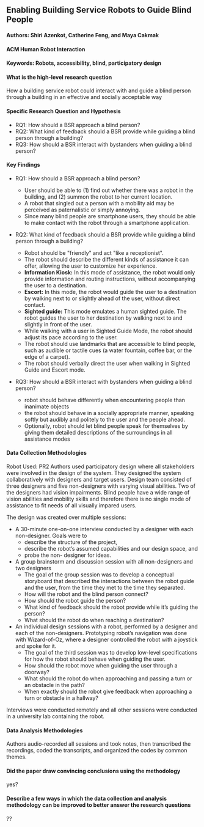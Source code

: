 ## Enabling Building Service Robots to Guide Blind People

#### Authors: Shiri Azenkot, Catherine Feng, and Maya Cakmak
#### ACM Human Robot Interaction
#### Keywords: Robots, accessibility, blind, participatory design

#### What	is	the	high-level	research question
How a building service robot could interact with and guide a blind person through a building in an effective and socially acceptable way

#### Specific Research Question and Hypothesis
- RQ1: How should a BSR approach a blind person?
- RQ2: What kind of feedback should a BSR provide while guiding a blind person through a building?
- RQ3: How should a BSR interact with bystanders when guiding a blind person?

#### Key Findings
- RQ1: How should a BSR approach a blind person? 
  - User should be able to (1) find out whether there was a robot in the building, and (2) summon the robot to her current location.
  - A robot that singled out a person with a mobility aid may be perceived as paternalistic or simply annoying.
  - Since many blind people are smartphone users, they should be able to make contact with the robot through a smartphone application.
- RQ2:  What kind of feedback should a BSR provide while guiding a blind person through a building?
  - Robot should be "friendly" and act "like a receptionist".
  - The robot should describe the different kinds of assistance it can offer, allowing the user to customize her experience.
  - **Information Kiosk:** In this mode of assistance, the robot would only provide information and routing instructions, without accompanying the user to a destination.
  - **Escort:** In this mode, the robot would guide the user to a destination by walking next to or slightly ahead of the user, without direct contact.
  - **Sighted guide:** This mode emulates a human sighted guide. The robot guides the user to her destination by walking next to and slightly in front of the user.
  - While walking with a user in Sighted Guide Mode, the robot should adjust its pace according to the user.
  - The robot should use landmarks that are accessible to blind people, such as audible or tactile cues (a water fountain, coffee bar, or the edge of a carpet).
  - The robot should verbally direct the user when walking in Sighted Guide and Escort mode.
  
 
- RQ3: How should a BSR interact with bystanders when guiding a blind person? 
  - robot should behave differently when encountering people than inanimate objects
  - the robot should behave in a socially appropriate manner, speaking softly but audibly and politely to the user and the people ahead.
  - Optionally, robot should let blind people speak for themselves by giving them detailed descriptions of the surroundings in all assistance modes

  
  
#### Data Collection Methodologies
Robot Used: PR2
Authors used participatory design where all stakeholders were involved in the design of the system.
They designed the system collaboratively with designers and target users. 
Design team consisted of three designers and five non-designers with varying visual abilities. Two of the designers had vision impairments. Blind people have a wide range of vision abilities and mobility skills and therefore there is no single mode of assistance to fit needs of all visually impared users.

The design was created over multiple sessions:
- A 30-minute one-on-one interview conducted by a designer with each non-designer. Goals were to 
  - describe the structure of the project, 
  - describe the robot’s assumed capabilities and our design space, and 
  - probe the non- designer for ideas.
- A group brainstorm and discussion session with all non-designers and two designers
  - The goal of the group session was to develop a conceptual storyboard that described the interactions between the robot guide and the user, from the time they met to the time they separated.
  - How will the robot and the blind person connect? 
  - How should the robot guide the person? 
  - What kind of feedback should the robot provide while it’s guiding the person? 
  - What should the robot do when reaching a destination?
- An individual design sessions with a robot, performed by a designer and each of the non-designers. Prototyping robot’s navigation was done with Wizard-of-Oz, where a designer controlled the robot with a joystick and spoke for it.
  - The goal of the third session was to develop low-level specifications for how the robot should behave when guiding the user.
  - How should the robot move when guiding the user through a doorway? 
  - What should the robot do when approaching and passing a turn or an obstacle in the path? 
  - When exactly should the robot give feedback when approaching a turn or obstacle in a hallway?

Interviews were conducted remotely and all other sessions were conducted in a university lab containing the robot.

#### Data Analysis Methodologies
Authors audio-recorded all sessions and took notes, then transcribed the recordings, coded the transcripts, and organized the codes by common themes.

#### Did the paper draw	convincing conclusions	using	the	methodology
yes?

#### Describe	a	few	ways	in	which	the	data	collection	and	analysis	methodology	can	be improved to	better answer	the	research questions
??
